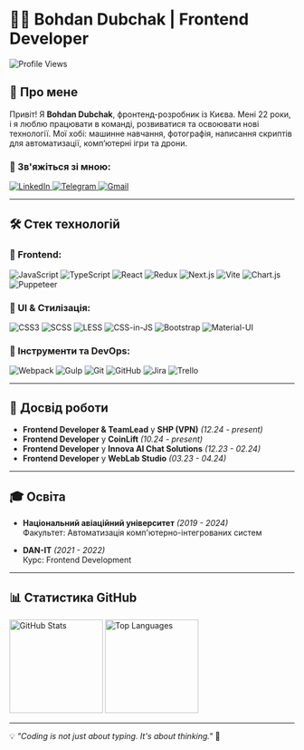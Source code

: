 # 👨‍💻 Bohdan Dubchak | Frontend Developer

![Profile Views](https://komarev.com/ghpvc/?username=codeBerzerk&color=blueviolet)

## 🚀 Про мене

Привіт! Я **Bohdan Dubchak**, фронтенд-розробник із Києва. Мені 22 роки, і я люблю працювати в команді, розвиватися та освоювати нові технології. Мої хобі: машинне навчання, фотографія, написання скриптів для автоматизації, комп’ютерні ігри та дрони.

### 🔗 Зв'яжіться зі мною:

<p align="left">
  <a href="https://www.linkedin.com/in/bohdan-dubchak-0a235b246/">
    <img src="https://img.shields.io/badge/LinkedIn-0077B5?style=for-the-badge&logo=linkedin&logoColor=white" alt="LinkedIn"/>
  </a>
  <a href="https://t.me/BeRZRk">
    <img src="https://img.shields.io/badge/Telegram-2CA5E0?style=for-the-badge&logo=telegram&logoColor=white" alt="Telegram"/>
  </a>
  <a href="mailto:bodik@itcrowd.in.ua">
    <img src="https://img.shields.io/badge/Gmail-D14836?style=for-the-badge&logo=gmail&logoColor=white" alt="Gmail"/>
  </a>
</p>

---

## 🛠 Стек технологій

### 📌 Frontend:
<p align="left">
  <img src="https://img.shields.io/badge/-JavaScript-F7DF1E?style=for-the-badge&logo=javascript&logoColor=black" alt="JavaScript"/>
  <img src="https://img.shields.io/badge/-TypeScript-3178C6?style=for-the-badge&logo=typescript&logoColor=white" alt="TypeScript"/>
  <img src="https://img.shields.io/badge/-React-61DAFB?style=for-the-badge&logo=react&logoColor=black" alt="React"/>
  <img src="https://img.shields.io/badge/-Redux-764ABC?style=for-the-badge&logo=redux&logoColor=white" alt="Redux"/>
  <img src="https://img.shields.io/badge/-Next.js-000000?style=for-the-badge&logo=next.js&logoColor=white" alt="Next.js"/>
  <img src="https://img.shields.io/badge/-Vite-646CFF?style=for-the-badge&logo=vite&logoColor=white" alt="Vite"/>
  <img src="https://img.shields.io/badge/-Chart.js-FF6384?style=for-the-badge&logo=chartdotjs&logoColor=white" alt="Chart.js"/>
  <img src="https://img.shields.io/badge/-Puppeteer-40B5A4?style=for-the-badge&logo=puppeteer&logoColor=white" alt="Puppeteer"/>
</p>

### 🎨 UI & Стилізація:
<p align="left">
  <img src="https://img.shields.io/badge/-CSS3-1572B6?style=for-the-badge&logo=css3&logoColor=white" alt="CSS3"/>
  <img src="https://img.shields.io/badge/-SCSS-CC6699?style=for-the-badge&logo=sass&logoColor=white" alt="SCSS"/>
  <img src="https://img.shields.io/badge/-LESS-1D365D?style=for-the-badge&logo=less&logoColor=white" alt="LESS"/>
  <img src="https://img.shields.io/badge/-CSS--in--JS-DB7093?style=for-the-badge" alt="CSS-in-JS"/>
  <img src="https://img.shields.io/badge/-Bootstrap-7952B3?style=for-the-badge&logo=bootstrap&logoColor=white" alt="Bootstrap"/>
  <img src="https://img.shields.io/badge/-Material--UI-0081CB?style=for-the-badge&logo=mui&logoColor=white" alt="Material-UI"/>
</p>

### 🔧 Інструменти та DevOps:
<p align="left">
  <img src="https://img.shields.io/badge/-Webpack-8DD6F9?style=for-the-badge&logo=webpack&logoColor=black" alt="Webpack"/>
  <img src="https://img.shields.io/badge/-Gulp-CF4647?style=for-the-badge&logo=gulp&logoColor=white" alt="Gulp"/>
  <img src="https://img.shields.io/badge/-Git-F05032?style=for-the-badge&logo=git&logoColor=white" alt="Git"/>
  <img src="https://img.shields.io/badge/-GitHub-181717?style=for-the-badge&logo=github&logoColor=white" alt="GitHub"/>
  <img src="https://img.shields.io/badge/-Jira-0052CC?style=for-the-badge&logo=jira&logoColor=white" alt="Jira"/>
  <img src="https://img.shields.io/badge/-Trello-0079BF?style=for-the-badge&logo=trello&logoColor=white" alt="Trello"/>
</p>

---

## 💼 Досвід роботи

- **Frontend Developer & TeamLead** у **SHP (VPN)** *(12.24 - present)*
- **Frontend Developer** у **CoinLift** *(10.24 - present)*
- **Frontend Developer** у **Innova AI Chat Solutions** *(12.23 - 02.24)*
- **Frontend Developer** у **WebLab Studio** *(03.23 - 04.24)*

---

## 🎓 Освіта

- **Національний авіаційний університет** *(2019 - 2024)*  
  Факультет: Автоматизація комп'ютерно-інтегрованих систем

- **DAN-IT** *(2021 - 2022)*  
  Курс: Frontend Development

---

## 📊 Статистика GitHub

<p align="left">
  <img src="https://github-readme-stats.vercel.app/api?username=codeBerzerk&show_icons=true&theme=radical" alt="GitHub Stats" height="165"/>
  <img src="https://github-readme-stats.vercel.app/api/top-langs/?username=codeBerzerk&layout=compact&theme=radical" alt="Top Languages" height="165"/>
</p>

---

💡 *"Coding is not just about typing. It's about thinking."* 🚀
